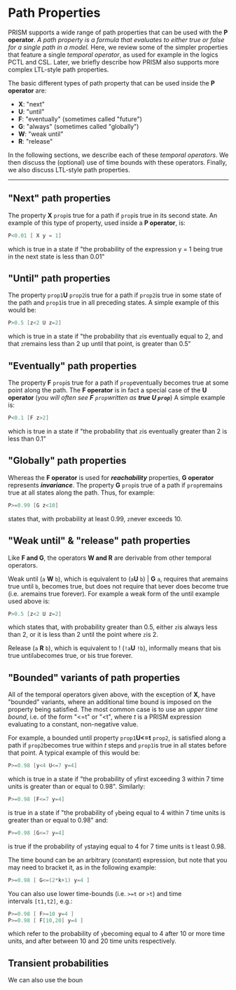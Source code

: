 # Path Properties

PRISM supports a wide range of path properties that can be used with the **P operator**. *A path property is a formula that evaluates to either true or false for a single path in a model.* Here, we review some of the simpler properties that feature a single *temporal operator*, as used for example in the logics PCTL and CSL. Later, we briefly describe how PRISM also supports more complex LTL-style path properties.

The basic different types of path property that can be used inside the **P operator** are:

- **X**: "next"
- **U**: "until"
- **F**: "eventually" (sometimes called "future")
- **G**: "always" (sometimes called "globally")
- **W**: "weak until"
- **R**: "release"

In the following sections, we describe each of these *temporal operators*. We then discuss the (optional) use of time bounds with these operators. Finally, we also discuss LTL-style path properties.


---
## "Next" path properties

The property **X** `prop`is true for a path if `prop`is true in its second state. An example of this type of property, used inside a **P operator**, is:

```c
P<0.01 [ X y = 1]
```

which is true in a state if "the probability of the expression y = 1 being true in the next state is less than 0.01"

## "Until" path properties

The property `prop1`**U** `prop2`is true for a path if `prop2`is true in some state of the path and `prop1`is true in all preceding states. A simple example of this would be:

```c
P>0.5 [z<2 U z=2]
```

which is true in a state if "the probability that `z`is eventually equal to 2, and that `z`remains less than 2 up until that point, is greater than 0.5"

## "Eventually" path properties

The property **F** `prop`is true for a path if `prop`eventually becomes true at some point along the path. The **F operator** is in fact a special case of the **U operator** (*you will often see **F** `prop`written as **true U `prop`***) A simple example is:

```c
P<0.1 [F z>2]
```

which is true in a state if "the probability that `z`is eventually greater than 2 is less than 0.1"

## "Globally" path properties

Whereas the **F operator** is used for ***reachability*** properties, **G operator** represents ***invariance***. The property **G** `prop`is true of a path if `prop`remains true at all states along the path. Thus, for example:

```c
P>=0.99 [G z<10]
```

states that, with probability at least 0.99, `z`never exceeds 10.

## "Weak until" & "release" path properties

Like **F and G**, the operators **W and R** are derivable from other temporal operators.

Weak until (`a` **W** `b`), which is equivalent to (`a`**U** `b`) | **G** `a`, requires that `a`remains true until `b`, becomes true, but does not require that `b`ever does become true (i.e. `a`remains true forever). For example a weak form of the until example used above is:

```c
P>0.5 [z<2 U z=2]
```

which states that, with probability greater than 0.5, either `z`is always less than 2, or it is less than 2 until the point where `z`is 2.

Release (`a` **R** `b`), which is equivalent to ! (`!a`**U** `!b`), informally means that `b`is true until`a`becomes true, or `b`is true forever.


## "Bounded" variants of path properties

All of the temporal operators given above, with the exception of **X**, have "bounded" variants, where an additional time bound is imposed on the property being satisfied. The most common case is to use an *upper time bound*, i.e. of the form "<=t" or "<t", where *t* is a PRISM expression evaluating to a constant, non-negative value.

For example, a bounded until property `prop1`**U<=t** `prop2`, is satisfied along a path if `prop2`becomes true within *t* steps and `prop1`is true in all states before that point. A typical example of this would be:

```c
P>=0.98 [y<4 U<=7 y=4]
```

which is true in a state if "the probability of `y`first exceeding 3 within 7 time units is greater than or equal to 0.98". Similarly:

```c
P>=0.98 [F<=7 y=4]
```

is true in a state if "the probability of `y`being equal to 4 within 7 time units is greater than or equal to 0.98" and:

```c
P>=0.98 [G<=7 y=4]
```

is true if the probability of `y`staying equal to 4 for 7 time units is t least 0.98.


The time bound can be an arbitrary (constant) expression, but note that you may need to bracket it, as in the following example:

```c
P>=0.98 [ G<=(2*k+1) y=4 ]
```

You can also use lower time-bounds (i.e. `>=t` or `>t`) and time intervals `[t1,t2]`, e.g.:

```c
P>=0.98 [ F>=10 y=4 ]  
P>=0.98 [ F[10,20] y=4 ]
```

which refer to the probability of `y`becoming equal to 4 after 10 or more time units, and after between 10 and 20 time units respectively.

## Transient probabilities

We can also use the boun